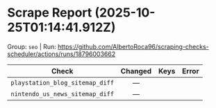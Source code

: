 # Scrape Report (2025-10-25T01:14:41.912Z)

Group: `seo`  |  Run: https://github.com/AlbertoRoca96/scraping-checks-scheduler/actions/runs/18796003662

| Check | Changed | Keys | Error |
|---|:---:|:--|:--|
| `playstation_blog_sitemap_diff` | — |  |  |
| `nintendo_us_news_sitemap_diff` | — |  |  |
